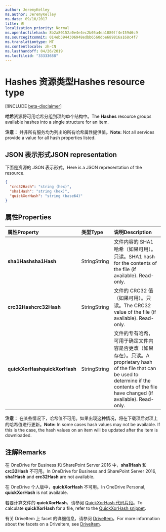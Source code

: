 ```yaml
---
author: JeremyKelley
ms.author: JeremyKelley
ms.date: 09/10/2017
title: 希
localization_priority: Normal
ms.openlocfilehash: 8b2a80152a0e4e4ec2b05a4ea1080ff4e159d6c9
ms.sourcegitcommit: 014eb3944306948edbb6560dbe689816a168c4f7
ms.translationtype: MT
ms.contentlocale: zh-CN
ms.lasthandoff: 04/26/2019
ms.locfileid: "33333688"
---
```

# <a name="hashes-resource-type"></a><span data-ttu-id="7043f-102">Hashes 资源类型</span><span class="sxs-lookup"><span data-stu-id="7043f-102">Hashes resource type</span></span>

[!INCLUDE [beta-disclaimer](../../includes/beta-disclaimer.md)]

<span data-ttu-id="7043f-103">**哈希**资源将可用哈希分组到项的单个结构中。</span><span class="sxs-lookup"><span data-stu-id="7043f-103">The **Hashes** resource groups available hashes into a single structure for an item.</span></span>

<span data-ttu-id="7043f-104">**注意：** 并非所有服务均为列出的所有哈希属性提供值。</span><span class="sxs-lookup"><span data-stu-id="7043f-104">**Note:** Not all services provide a value for all hash properties listed.</span></span>

## <a name="json-representation"></a><span data-ttu-id="7043f-105">JSON 表示形式</span><span class="sxs-lookup"><span data-stu-id="7043f-105">JSON representation</span></span>

<span data-ttu-id="7043f-106">下面是资源的 JSON 表示形式。</span><span class="sxs-lookup"><span data-stu-id="7043f-106">Here is a JSON representation of the resource.</span></span>

<!-- {
  "blockType": "resource",
  "optionalProperties": [ "sha1Hash", "crc32Hash", "quickXorHash" ],
  "@odata.type": "microsoft.graph.hashes"
}-->

```json
{
  "crc32Hash": "string (hex)",
  "sha1Hash": "string (hex)",
  "quickXorHash": "string (base64)"
}
```

## <a name="properties"></a><span data-ttu-id="7043f-107">属性</span><span class="sxs-lookup"><span data-stu-id="7043f-107">Properties</span></span>

| <span data-ttu-id="7043f-108">属性</span><span class="sxs-lookup"><span data-stu-id="7043f-108">Property</span></span>         | <span data-ttu-id="7043f-109">类型</span><span class="sxs-lookup"><span data-stu-id="7043f-109">Type</span></span>   | <span data-ttu-id="7043f-110">说明</span><span class="sxs-lookup"><span data-stu-id="7043f-110">Description</span></span>                                                       |
|:-----------------|:-------|:------------------------------------------------------------------|
| <span data-ttu-id="7043f-111">**sha1Hash**</span><span class="sxs-lookup"><span data-stu-id="7043f-111">**sha1Hash**</span></span>     | <span data-ttu-id="7043f-112">String</span><span class="sxs-lookup"><span data-stu-id="7043f-112">String</span></span> | <span data-ttu-id="7043f-p101">文件内容的 SHA1 哈希（如果可用）。只读。</span><span class="sxs-lookup"><span data-stu-id="7043f-p101">SHA1 hash for the contents of the file (if available). Read-only.</span></span> |
| <span data-ttu-id="7043f-115">**crc32Hash**</span><span class="sxs-lookup"><span data-stu-id="7043f-115">**crc32Hash**</span></span>    | <span data-ttu-id="7043f-116">String</span><span class="sxs-lookup"><span data-stu-id="7043f-116">String</span></span> | <span data-ttu-id="7043f-p102">文件的 CRC32 值（如果可用）。只读。</span><span class="sxs-lookup"><span data-stu-id="7043f-p102">The CRC32 value of the file (if available). Read-only.</span></span>            |
| <span data-ttu-id="7043f-119">**quickXorHash**</span><span class="sxs-lookup"><span data-stu-id="7043f-119">**quickXorHash**</span></span> | <span data-ttu-id="7043f-120">String</span><span class="sxs-lookup"><span data-stu-id="7043f-120">String</span></span> | <span data-ttu-id="7043f-p103">文件的专有哈希，可用于确定文件内容是否更改（如果存在）。只读。</span><span class="sxs-lookup"><span data-stu-id="7043f-p103">A proprietary hash of the file that can be used to determine if the contents of the file have changed (if available). Read-only.</span></span> |

<span data-ttu-id="7043f-p104">**注意：** 在某些情况下，哈希值不可用。如果出现这种情况，将在下载项后对项上的哈希值进行更新。</span><span class="sxs-lookup"><span data-stu-id="7043f-p104">**Note:** In some cases hash values may not be available. If this is the case, the hash values on an item will be updated after the item is downloaded.</span></span>

## <a name="remarks"></a><span data-ttu-id="7043f-125">注解</span><span class="sxs-lookup"><span data-stu-id="7043f-125">Remarks</span></span>

<span data-ttu-id="7043f-126">在 OneDrive for Business 和 SharePoint Server 2016 中，**sha1Hash** 和 **crc32Hash** 不可用。</span><span class="sxs-lookup"><span data-stu-id="7043f-126">In OneDrive for Business and SharePoint Server 2016, **sha1Hash** and **crc32Hash** are not available.</span></span>

<span data-ttu-id="7043f-127">在 OneDrive 个人版中，**quickXorHash** 不可用。</span><span class="sxs-lookup"><span data-stu-id="7043f-127">In OneDrive Personal, **quickXorHash** is not available.</span></span>

<span data-ttu-id="7043f-128">若要计算文件的 **quickXorHash**，请参阅 [QuickXorHash 代码片段](https://dev.onedrive.com/snippets/quickxorhash.htm)。</span><span class="sxs-lookup"><span data-stu-id="7043f-128">To calculate **quickXorHash** for a file, refer to the [QuickXorHash snippet](https://dev.onedrive.com/snippets/quickxorhash.htm).</span></span>

<span data-ttu-id="7043f-129">有关 DriveItem 上 facet 的详细信息，请参阅 [DriveItem](driveitem.md)。</span><span class="sxs-lookup"><span data-stu-id="7043f-129">For more information about the facets on a DriveItem, see [DriveItem](driveitem.md).</span></span>


<!--
{
  "type": "#page.annotation",
  "description": "The hashes facet provides hash identifiers for a file in OneDrive",
  "keywords": "hash,sha1,crc32,item,facet",
  "section": "documentation",
  "tocPath": "Facets/Hashes",
  "suppressions": []
}
-->
